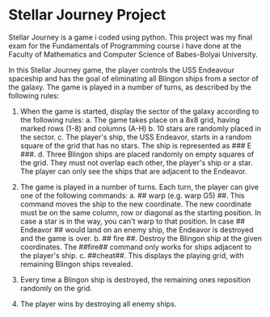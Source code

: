 # Stellar Journey Project
 Stellar Journey is a game i coded using python. This project was my final exam for the Fundamentals of Programming course i have done at the Faculty of Mathematics and Computer Science of Babes-Bolyai University.

In this Stellar Journey game, the player controls the USS Endeavour spaceship and has the goal of eliminating all Blingon ships from a sector of the galaxy. The game is played in a number of turns, as described by the following rules:
1. When the game is started, display the sector of the galaxy according to the following rules:
   a. The game takes place on a 8x8 grid, having marked rows (1-8) and columns (A-H)
   b. 10 stars are randomly placed in the sector.
   c. The player's ship, the USS Endeavor, starts in a random square of the grid that has no stars. The ship is represented as ### E ###.
   d. Three Blingon ships are placed randomly on empty squares of the grid. They must not overlap each other, the player's ship or a star. The player can only see the ships that are adjacent to the Endeavor.

2. The game is played in a number of turns. Each turn, the player can give one of the following commands:
   a. ## warp <coordinate> (e.g. warp G5) ##. This command moves the ship to the new coordinate. The new coordinate must be on the same column, row or diagonal as the starting position. In case a star is in the way, you can't warp to that position. In case ## Endeavor ## would land on an enemy ship, the Endeavor is destroyed and the game is over.
   b. ## fire <coordinate> ##. Destroy the Blingon ship at the given coordinates. The ##fire## command only works for ships adjacent to the player's ship.
   c. ##cheat##. This displays the playing grid, with remaining Blingon ships revealed.

3. Every time a Blingon ship is destroyed, the remaining ones reposition randomly on the grid.
4. The player wins by destroying all enemy ships.
